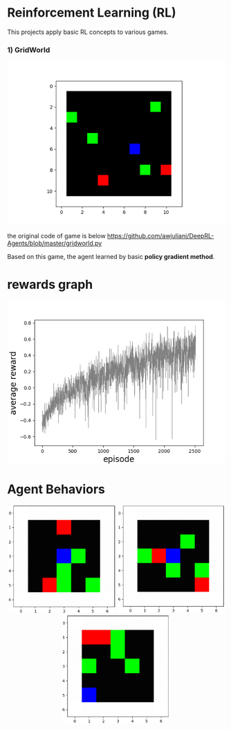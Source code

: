 # **Reinforcement Learning (RL)**

This projects apply basic RL concepts to various games.
### **1) GridWorld**  
![img GridWorld](/GridWorld.png)  
  
the original code of game is below
https://github.com/awjuliani/DeepRL-Agents/blob/master/gridworld.py

Based on this game, the agent learned by basic **policy gradient method**.

# rewards graph

![img PG_reward_graph](/PG_reward_graph.png)  

# Agent Behaviors

<p align='center'>
<img src="/agent1.gif" width="250"    />
<img src="/agent2.gif" width="250"    />
<img src="/agent3.gif" width="250"   />
<p/>

